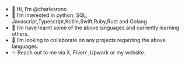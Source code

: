 - 👋 Hi, I’m @charlesrono
- 👀 I’m interested in python, SQL, Javascript,Typescript,Kotlin,Swift,Ruby,Rust and Golang
- 🌱 I’m have learnt some of the above languages and currently learning others.
- 💞️ I’m looking to collaborate on any projects regarding the above languages.
- ✨ Reach out to me via  X, Fiverr ,Upwork or my website.
